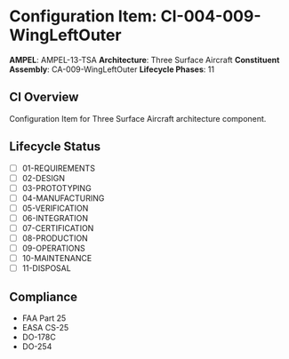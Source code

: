 # Configuration Item: CI-004-009-WingLeftOuter

**AMPEL**: AMPEL-13-TSA
**Architecture**: Three Surface Aircraft
**Constituent Assembly**: CA-009-WingLeftOuter
**Lifecycle Phases**: 11

## CI Overview
Configuration Item for Three Surface Aircraft architecture component.

## Lifecycle Status
- [ ] 01-REQUIREMENTS
- [ ] 02-DESIGN
- [ ] 03-PROTOTYPING
- [ ] 04-MANUFACTURING
- [ ] 05-VERIFICATION
- [ ] 06-INTEGRATION
- [ ] 07-CERTIFICATION
- [ ] 08-PRODUCTION
- [ ] 09-OPERATIONS
- [ ] 10-MAINTENANCE
- [ ] 11-DISPOSAL

## Compliance
- FAA Part 25
- EASA CS-25
- DO-178C
- DO-254
